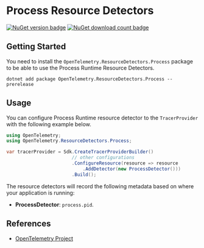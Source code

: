 # Process Resource Detectors

[![NuGet version badge](https://img.shields.io/nuget/v/OpenTelemetry.ResourceDetectors.Process)](https://www.nuget.org/packages/OpenTelemetry.ResourceDetectors.Process)
[![NuGet download count badge](https://img.shields.io/nuget/dt/OpenTelemetry.ResourceDetectors.Process)](https://www.nuget.org/packages/OpenTelemetry.ResourceDetectors.Process)

## Getting Started

You need to install the
`OpenTelemetry.ResourceDetectors.Process` package to be able to use the
Process Runtime Resource Detectors.

```shell
dotnet add package OpenTelemetry.ResourceDetectors.Process --prerelease
```

## Usage

You can configure Process Runtime resource detector to
the `TracerProvider` with the following example below.

```csharp
using OpenTelemetry;
using OpenTelemetry.ResourceDetectors.Process;

var tracerProvider = Sdk.CreateTracerProviderBuilder()
                        // other configurations
                        .ConfigureResource(resource => resource
                            .AddDetector(new ProcessDetector()))
                        .Build();
```

The resource detectors will record the following metadata based on where
your application is running:

- **ProcessDetector**: `process.pid`.

## References

- [OpenTelemetry Project](https://opentelemetry.io/)

